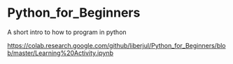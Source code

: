 # Python_for_Beginners
A short intro to how to program in python

https://colab.research.google.com/github/liberjul/Python_for_Beginners/blob/master/Learning%20Activity.ipynb
